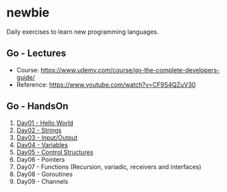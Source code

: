 # newbie
Daily exercises to learn new programming languages.

## Go - Lectures 
- Course: https://www.udemy.com/course/go-the-complete-developers-guide/
- Reference: https://www.youtube.com/watch?v=CF9S4QZuV30

## Go - HandsOn
1. [Day01 - Hello World](https://github.com/nvragav/newbie/blob/main/go/day01_hello.go)
2. [Day02 - Strings](https://github.com/nvragav/newbie/blob/main/go/day02_strings.go)
3. [Day03 - Input/Output](https://github.com/nvragav/newbie/blob/main/go/day03_io.go)
4. [Day04 - Variables](https://github.com/nvragav/newbie/blob/main/go/day04_vars.go)
5. [Day05 - Control Structures](https://github.com/nvragav/newbie/blob/main/go/day05_control.go)
6. Day06 - Pointers
7. Day07 - Functions (Recursion, variadic, receivers and interfaces)
8. Day08 - Goroutines
9. Day09 - Channels
